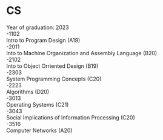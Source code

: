 # CS
Year of graduation: 2023\
-1102\
  Intro to Program Design (A19)\
-2011\
  Into to Machine Organization and Assembly Language (B20)\
 -2102\
  Into to Object Orriented Design (B19)\
 -2303\
  System Programming Concepts (C20)\
 -2223\
  Algorithms (D20)\
 -3013\
  Operating Systems (C21)\
 -3043\
  Social Implications of Information Processing (C20)\
 -3516\
  Computer Networks (A20)
